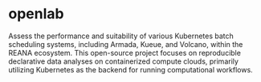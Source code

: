 # openlab
Assess the performance and suitability of various Kubernetes batch scheduling systems, including Armada, Kueue, and Volcano, within the REANA ecosystem. This open-source project focuses on reproducible declarative data analyses on containerized compute clouds, primarily utilizing Kubernetes as the backend for running computational workflows.
